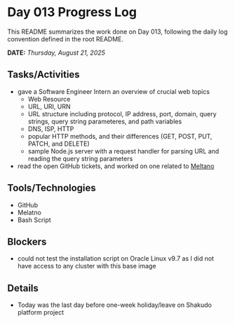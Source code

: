 # Day 013 Progress Log

This README summarizes the work done on Day 013, following the daily log convention defined in the root README.

**DATE:** _Thursday, August 21, 2025_

## Tasks/Activities

- gave a Software Engineer Intern an overview of crucial web topics
  - Web Resource
  - URL, URI, URN
  - URL structure including protocol, IP address, port, domain, query strings, query string parameteres, and path variables
  - DNS, ISP, HTTP
  - popular HTTP methods, and their differences (GET, POST, PUT, PATCH, and DELETE)
  - sample Node.js server with a request handler for parsing URL and reading the query string parameters
- read the open GitHub tickets, and worked on one related to [Meltano](https://meltano.com/)

## Tools/Technologies

- GitHub
- Melatno
- Bash Script

## Blockers

- could not test the installation script on Oracle Linux v9.7 as I did not have access to any cluster with this base image

## Details

- Today was the last day before one-week holiday/leave on Shakudo platform project
